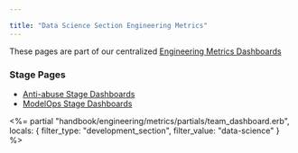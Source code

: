 ```yaml
---

title: "Data Science Section Engineering Metrics"
---
```








These pages are part of our centralized [Engineering Metrics Dashboards](/handbook/engineering/metrics/)

### Stage Pages
* [Anti-abuse Stage Dashboards](/handbook/engineering/metrics/data-science/anti-abuse/)
* [ModelOps Stage Dashboards](/handbook/engineering/metrics/data-science/model-ops/)

<%= partial "handbook/engineering/metrics/partials/team_dashboard.erb", locals: { filter_type: "development_section", filter_value: "data-science" } %>


